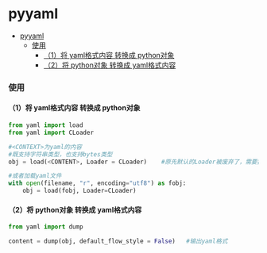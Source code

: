 # pyyaml

<!-- @import "[TOC]" {cmd="toc" depthFrom=1 depthTo=6 orderedList=false} -->
<!-- code_chunk_output -->

- [pyyaml](#pyyaml)
    - [使用](#使用)
      - [（1）将 yaml格式内容 转换成 python对象](#1将-yaml格式内容-转换成-python对象)
      - [（2）将 python对象 转换成 yaml格式内容](#2将-python对象-转换成-yaml格式内容)

<!-- /code_chunk_output -->

### 使用

#### （1）将 yaml格式内容 转换成 python对象
```python
from yaml import load
from yaml import CLoader

#<CONTEXT>为yaml的内容
#既支持字符串类型，也支持bytes类型
obj = load(<CONTENT>, Loader = CLoader)    #原先默认的Loader被废弃了，需要指定Loader          

#或者加载yaml文件
with open(filename, "r", encoding="utf8") as fobj:
    obj = load(fobj, Loader=CLoader)
```

#### （2）将 python对象 转换成 yaml格式内容
```python
from yaml import dump

content = dump(obj, default_flow_style = False)   #输出yaml格式
```

